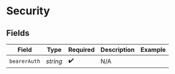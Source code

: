 # Security


## Fields

| Field              | Type               | Required           | Description        | Example            |
| ------------------ | ------------------ | ------------------ | ------------------ | ------------------ |
| `bearerAuth`       | *string*           | :heavy_check_mark: | N/A                |                    |